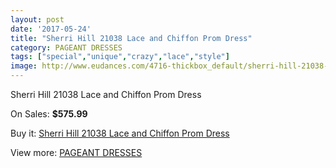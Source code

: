 ```yaml
---
layout: post
date: '2017-05-24'
title: "Sherri Hill 21038 Lace and Chiffon Prom Dress"
category: PAGEANT DRESSES
tags: ["special","unique","crazy","lace","style"]
image: http://www.eudances.com/4716-thickbox_default/sherri-hill-21038-lace-and-chiffon-prom-dress.jpg
---
```

Sherri Hill 21038 Lace and Chiffon Prom Dress

On Sales: **$575.99**
<a href="https://www.eudances.com/en/pageant-dresses/1592-sherri-hill-21038-lace-and-chiffon-prom-dress.html"><amp-img layout="responsive" width="600" height="600" src="//www.eudances.com/4716-thickbox_default/sherri-hill-21038-lace-and-chiffon-prom-dress.jpg" alt="Sherri Hill 21038 Lace and Chiffon Prom Dress 0" /></a>
<a href="https://www.eudances.com/en/pageant-dresses/1592-sherri-hill-21038-lace-and-chiffon-prom-dress.html"><amp-img layout="responsive" width="600" height="600" src="//www.eudances.com/4717-thickbox_default/sherri-hill-21038-lace-and-chiffon-prom-dress.jpg" alt="Sherri Hill 21038 Lace and Chiffon Prom Dress 1" /></a>

Buy it: [Sherri Hill 21038 Lace and Chiffon Prom Dress](https://www.eudances.com/en/pageant-dresses/1592-sherri-hill-21038-lace-and-chiffon-prom-dress.html "Sherri Hill 21038 Lace and Chiffon Prom Dress")

View more: [PAGEANT DRESSES](https://www.eudances.com/en/16-pageant-dresses "PAGEANT DRESSES")